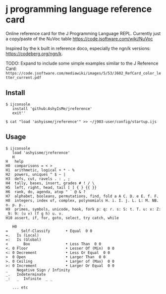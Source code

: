 # j programming language reference card

Online reference card for the J Programming Language REPL.
Currently just a copy/paste of the NuVoc table https://code.jsoftware.com/wiki/NuVoc

Inspired by the k built in reference doco, especially the ngn/k versions: https://codeberg.org/ngn/k.

TODO: Expand to include some simple examples similar to the J Reference Card:
`https://code.jsoftware.com/mediawiki/images/5/53/J602_RefCard_color_letter_current.pdf`

## Install

```
$ ijconsole
   install 'github:AshyIsMe/jreference'
   exit''

$ cat "load 'ashyisme/jreference'" >> ~/j903-user/config/startup.ijs
```

## Usage
```
$ ijconsole
   load 'ashyisme/jreference'
   H
H   help
H0  comparisons = < > _
H1  arithmetic, logical + * - %
H2  powers, uniques ^ $ ~ |
H3  defs, cut, ravels . : , ;
H4  tally, bases, insert, grades # ! / \
H5  left, right, head, tail [ ] { } {{ }}
H6  rank, do, agenda, atop " ` @ & ?
H7  alphabet, booleans, permutations, find, fold a A C. D. e E. f. F.
H8  integers, index of, complex, polynomials H. i. I. j. L. L: M. NB. o. p. p..
H9  primes, symbols, unicode, hook, fork p: q: r. s: S: t. T. u: x: Z: _9: 9: (u v) (f g h) u. v.
H10 assert, if, for, goto, select, try catch, while

   H0
=    _ Self-Classify       • Equal  0 0
=.   Is (Local)
=:   Is (Global)
<    _  Box                • Less Than  0 0
<. 0 Floor                 • Lesser Of (Min)  0 0
<: 0 Decrement             • Less Or Equal  0 0
>  0 Open                  • Larger Than  0 0
>. 0 Ceiling               • Larger of (Max)  0 0
>: 0 Increment             • Larger Or Equal  0 0
_    Negative Sign / Infinity
_.   Indeterminate
_:   _  Infinite  _ _

   ... etc
```
